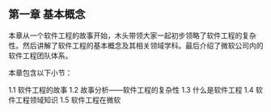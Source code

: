 
## 第一章 基本概念

本章从一个软件工程的故事开始，木头带领大家一起初步领略了软件工程的复杂性。然后讲解了软件工程的基本概念及其相关领域学科。最后介绍了微软公司内的软件工程团队体系。

本章包含以下小节：

1.1 软件工程的故事
1.2 故事分析——软件工程的复杂性
1.3 什么是软件工程
1.4 软件工程领域知识
1.5 软件工程在微软
